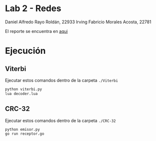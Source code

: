 # Lab 2 - Redes 

Daniel Alfredo Rayo Roldán, 22933 
Irving Fabricio Morales Acosta, 22781

El reporte se encuentra en [aqui](https://github.com/DanielRasho/redes-lab2/blob/main/Lab%202-Redes.pdf)

# Ejecución

## Viterbi
Ejecutar estos comandos dentro de la carpeta `./Viterbi`
```sh
python viterbi.py
lua decoder.lua
```

## CRC-32
Ejecutar estos comandos dentro de la carpeta `./CRC-32`
```sh
python emisor.py
go run receptor.go
```
